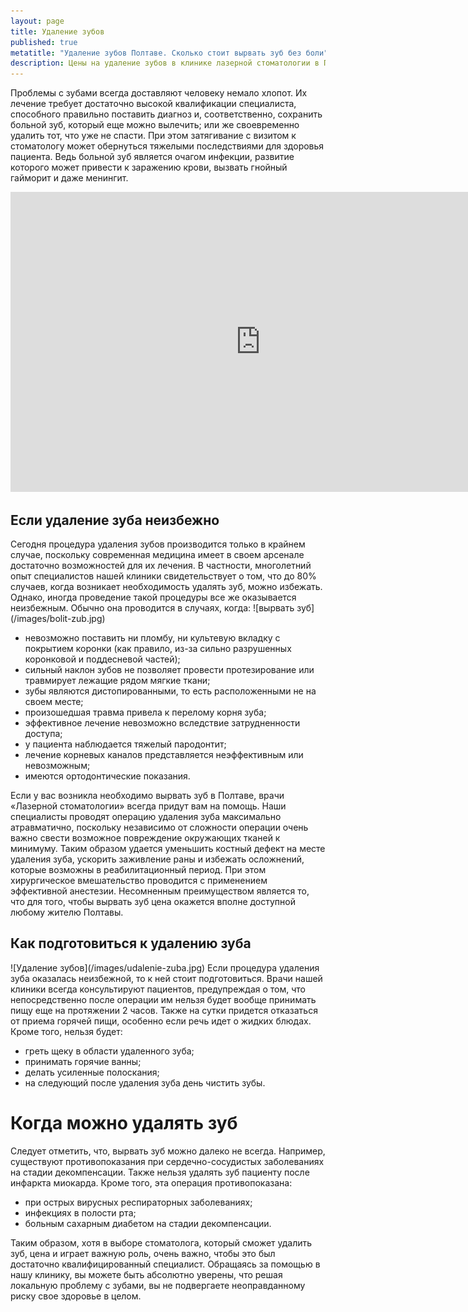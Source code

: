 ```yaml
---
layout: page
title: Удаление зубов
published: true
metatitle: "Удаление зубов Полтаве. Сколько стоит вырвать зуб без боли"
description: Цены на удаление зубов в клинике лазерной стоматологии в Полтаве. Узнайте сколько стоит вырвать зуб у специалиста.
---
```

Проблемы с зубами всегда доставляют человеку немало хлопот. Их лечение требует достаточно высокой квалификации специалиста, способного правильно поставить диагноз и, соответственно, сохранить больной зуб, который еще можно вылечить; или же своевременно удалить тот, что уже не спасти. При этом затягивание с визитом к стоматологу может обернуться тяжелыми последствиями для здоровья пациента. Ведь больной зуб является очагом инфекции, развитие которого может привести к заражению крови, вызвать гнойный гайморит и даже менингит.
<iframe width="800" height="480" src="https://www.youtube.com/embed/Wkw_kECsxYE" frameborder="0" allowfullscreen></iframe>
<h2>Если удаление зуба неизбежно</h2>
Сегодня процедура удаления зубов производится только в крайнем случае, поскольку современная медицина имеет в своем арсенале достаточно возможностей для их лечения. В частности, многолетний опыт специалистов нашей клиники свидетельствует о том, что до 80% случаев, когда возникает необходимость удалять зуб, можно избежать.
Однако, иногда проведение такой процедуры все же оказывается неизбежным. Обычно она проводится в случаях, когда:
<span class="image right">![вырвать зуб](/images/bolit-zub.jpg)</span>
<ul>
 	<li>невозможно поставить ни пломбу, ни культевую вкладку с покрытием коронки (как правило, из-за сильно разрушенных коронковой и поддесневой частей);</li>
 	<li>сильный наклон зубов не позволяет провести протезирование или травмирует лежащие рядом мягкие ткани;</li>
 	<li>зубы являются дистопированными, то есть расположенными не на своем месте;</li>
 	<li>произошедшая травма привела к перелому корня зуба;</li>
 	<li>эффективное лечение невозможно вследствие затрудненности доступа;</li>
 	<li>у пациента наблюдается тяжелый пародонтит;</li>
 	<li>лечение корневых каналов представляется неэффективным или невозможным;</li>
 	<li>имеются ортодонтические показания.</li>
</ul>
Если у вас возникла необходимо вырвать зуб в Полтаве, врачи «Лазерной стоматологии» всегда придут вам на помощь. Наши специалисты проводят операцию удаления зуба максимально атравматично, поскольку независимо от сложности операции очень важно свести возможное повреждение окружающих тканей к минимуму. Таким образом удается уменьшить костный дефект на месте удаления зуба, ускорить заживление раны и избежать осложнений, которые возможны в реабилитационный период. При этом хирургическое вмешательство проводится с применением эффективной анестезии. Несомненным преимуществом является то, что для того, чтобы вырвать зуб цена окажется вполне доступной любому жителю Полтавы.
<h2>Как подготовиться к удалению зуба</h2>
<span class="image riht">![Удаление зубов](/images/udalenie-zuba.jpg)</span>
Если процедура удаления зуба оказалась неизбежной, то к ней стоит подготовиться. Врачи нашей клиники всегда консультируют пациентов, предупреждая о том, что непосредственно после операции им нельзя будет вообще принимать пищу еще на протяжении 2 часов. Также на сутки придется отказаться от приема горячей пищи, особенно если речь идет о жидких блюдах. Кроме того, нельзя будет:
<ul>
 	<li>греть щеку в области удаленного зуба;</li>
 	<li>принимать горячие ванны;</li>
 	<li>делать усиленные полоскания;</li>
 	<li>на следующий после удаления зуба день чистить зубы.</li>
</ul>
<h1>Когда можно удалять зуб</h1>
Следует отметить, что, вырвать зуб можно далеко не всегда. Например, существуют противопоказания при сердечно-сосудистых заболеваниях на стадии декомпенсации. Также нельзя удалять зуб пациенту после инфаркта миокарда. Кроме того, эта операция противопоказана:
<ul>
 	<li>при острых вирусных респираторных заболеваниях;</li>
 	<li>инфекциях в полости рта;</li>
 	<li>больным сахарным диабетом на стадии декомпенсации.</li>
</ul>
Таким образом, хотя в выборе стоматолога, который сможет удалить зуб, цена и играет важную роль, очень важно, чтобы это был достаточно квалифицированный специалист. Обращаясь за помощью в нашу клинику, вы можете быть абсолютно уверены, что решая локальную проблему с зубами, вы не подвергаете неоправданному риску свое здоровье в целом.
